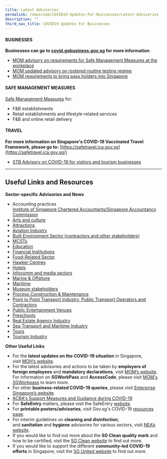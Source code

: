 ```yaml
---
title: Latest Advisories
permalink: /newsroom/COVID19-Updates-For-Businesses/Latest-Advisories
description: ""
third_nav_title: COVID19 Updates For Businesses
---
```

#### BUSINESSES
  
**Businesses can go to [covid.gobusiness.gov.sg](http://covid.gobusiness.gov.sg/) for more information**.

*   [MOM advisory on requirements for Safe Management Measures at the workplace](https://www.mom.gov.sg/covid-19)
*   [MOM updated advisory on rostered routine testing regime](https://www.mom.gov.sg/covid-19/frequently-asked-questions/rostered-routine-testing)
*   [MOM requirements to bring pass holders into Singapore](https://www.mom.gov.sg/covid-19/adjustments-to-work-pass-services)

#### SAFE MANAGEMENT MEASURES
  
[Safe Management Measures](https://www.enterprisesg.gov.sg/covid-19/safe-distance) for:

*   F&B establishments
*   Retail establishments and lifestyle-related services
*   F&B and online retail delivery

#### TRAVEL

**For more information on Singapore's COVID-19 Vaccinated Travel Framework, please go to:** [https://safetravel.ica.gov.sg](https://safetravel.ica.gov.sg/)

*  [STB Advisory on COVID-19 for visitors and tourism businesses](https://www.stb.gov.sg/content/stb/en/home-pages/advisory-on-covid-19.html)

<hr>

## Useful Links and Resources
**Sector-specific Advisories and News**
*   Accounting practices  
    [Institute of Singapore Chartered Accountants/Singapore Accountancy Commission](https://isca.org.sg/covid-19-series/faqs/?j=538131&sfmc_sub=28753357&l=215_HTML&u=10800996&mid=7235277&jb=1)
*   [Arts and culture](https://www.gobusiness.gov.sg/images/guides/NAC%20Website%20-%20Sustaining%20the%20Arts%20during%20COVID-19%20(28%20Mar).pdf)
*   [Attractions](https://www.stb.gov.sg/content/stb/en/home-pages/advisory-for-attractions.html#Attractions)
*   [Aviation Industry](https://www.caas.gov.sg/about-caas/newsroom)
*   [Built Environment Sector (contractors and other stakeholders)](https://www1.bca.gov.sg/COVID-19)
*   [MCSTs](https://www1.bca.gov.sg/covid-19/advisories-for-mcsts)
*   [Education](https://www.moe.gov.sg/faqs-covid-19-infection)
*   [Financial Institutions](https://www.mas.gov.sg/news?content_type=Media%20Releases)
*   [Food-Related Sector](https://www.sfa.gov.sg/covid-19)
*   [Hawker Centres](https://www.nea.gov.sg/media/news/index/filter/hawker-centres-hawking/0/0)
*   [Hotels](https://www.stb.gov.sg/content/stb/en/home-pages/advisory-for-hotels.html#Hotels)
*   [Infocomm and media sectors](https://www.imda.gov.sg/news-and-events/Media-Room/Media-Releases/2020/Advisories-on-COVID-19-Situation)
*   [Marine & Offshore](https://covid.gobusiness.gov.sg/safemanagement/sector/)
*   [Maritime](https://www.mpa.gov.sg/web/portal/home/maritime-singapore/what-maritime-singapore-offers/covid-19_for_maritime_community)
*   [Museum stakeholders](https://www.nhb.gov.sg/what-we-do/our-work/sector-development/museum-roundtable/safe-management-measures-for-museum-stakeholders)
*   [Process Construction & Maintenance](https://covid.gobusiness.gov.sg/safemanagement/sector/)
*   [Point to Point Transport Industry, Public Transport Operators and Contractors](https://www.lta.gov.sg/content/ltagov/en/industry_innovations/industry_matters/LTA's%20Measures%20for%20COVID-19.html)
*   [Public Entertainment Venues](https://www.police.gov.sg/e-Services/Police-Licences/Public-Entertainment-Licence)
*   [Preschools](https://www.ecda.gov.sg/pressreleases/pages/default.aspx)
*   [Real Estate Agency Industry](http://www.cea.gov.sg/covid19)
*   [Sea Transport and Maritime Industry](https://www.mpa.gov.sg/web/portal/home/maritime-singapore/what-maritime-singapore-offers/covid-19_for_maritime_community)
*   [Tours](https://www.stb.gov.sg/content/stb/en/home-pages/advisory-for-tours.html#Tours)
*   [Tourism Industry](https://www.stb.gov.sg/content/stb/en/home-pages/advisory-on-covid-19.html)

**Other Useful Links**
*   For the **latest updates on the COVID-19 situation** in Singapore, visit [MOH’s website](https://www.moh.gov.sg/covid-19).   
*   For the latest advisories and actions to be taken by **employers of foreign employees** and **mandatory declarations**, visit [MOM’s website](https://www.mom.gov.sg/covid-19). For information on **SGWorkPass** and **AccessCode**, please visit [MOM's SGWorkpass](https://www.mom.gov.sg/eservices/sgworkpass) to learn more.
*   For other **business-related COVID-19 queries**, please visit [Enterprise Singapore’s website](https://www.enterprisesg.gov.sg/covid-19).
*   [ACRA's Support Measures and Guidance during COVID-19](https://www.acra.gov.sg/announcements/acra%27s-support-measures-and-guidance-for-businesses-during-covid-19)
*   For **SafeEntry** matters, please visit the SafeEntry [website](https://www.ndi-api.gov.sg/safeentry).
*   For **printable posters/advisories**, visit Gov.sg's COVID-19 [resources page](https://www.gov.sg/article/covid-19-resources).
*   For interim guidelines on **cleaning and disinfection**, and **sanitation** and **hygiene** advisories for various sectors, visit [NEA’s website](https://www.nea.gov.sg/our-services/public-cleanliness/environmental-cleaning-guidelines).
*   If you would like to find out more about the **SG Clean quality mark** and how to be certified, visit the [SG Clean website](https://www.sgclean.gov.sg/) to find out more.
*   If you would like to support the different **community-led COVID-19 efforts** in Singapore, visit the [SG United website](https://www.sgunited.gov.sg/) to find out more.